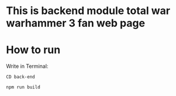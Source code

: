 # This is backend module total war warhammer 3 fan web page

# How to run

Write in Terminal: 

    CD back-end

    npm run build